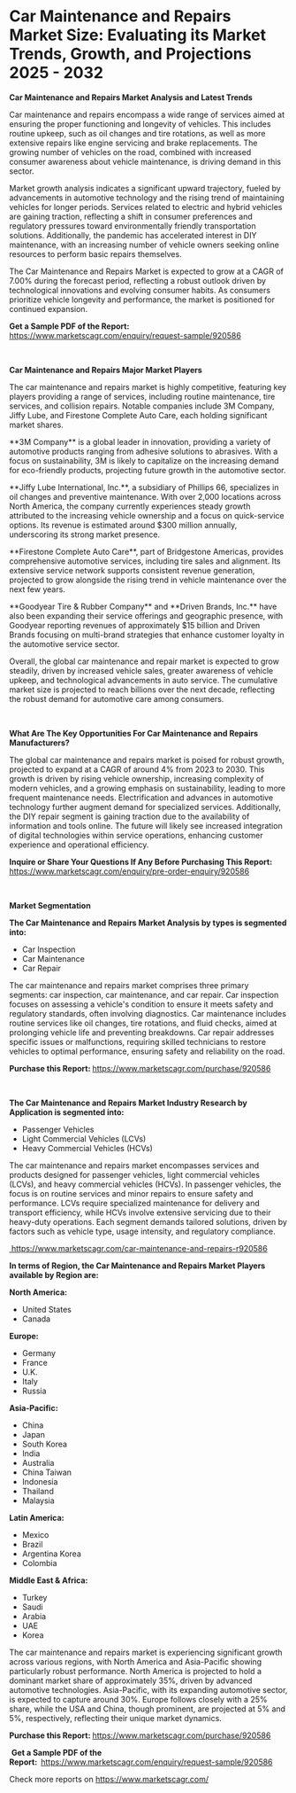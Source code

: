 <p><h1>Car Maintenance and Repairs Market Size: Evaluating its Market Trends, Growth, and Projections 2025 - 2032</h1></p><p><strong>Car Maintenance and Repairs Market Analysis and Latest Trends</strong></p>
<p><p>Car maintenance and repairs encompass a wide range of services aimed at ensuring the proper functioning and longevity of vehicles. This includes routine upkeep, such as oil changes and tire rotations, as well as more extensive repairs like engine servicing and brake replacements. The growing number of vehicles on the road, combined with increased consumer awareness about vehicle maintenance, is driving demand in this sector.</p><p>Market growth analysis indicates a significant upward trajectory, fueled by advancements in automotive technology and the rising trend of maintaining vehicles for longer periods. Services related to electric and hybrid vehicles are gaining traction, reflecting a shift in consumer preferences and regulatory pressures toward environmentally friendly transportation solutions. Additionally, the pandemic has accelerated interest in DIY maintenance, with an increasing number of vehicle owners seeking online resources to perform basic repairs themselves.</p><p>The Car Maintenance and Repairs Market is expected to grow at a CAGR of 7.00% during the forecast period, reflecting a robust outlook driven by technological innovations and evolving consumer habits. As consumers prioritize vehicle longevity and performance, the market is positioned for continued expansion.</p></p>
<p><strong>Get a Sample PDF of the Report:&nbsp;</strong> <a href="https://www.marketscagr.com/enquiry/request-sample/920586?utm_campaign=2754&utm_medium=2&utm_source=Github&utm_content=ia&utm_term=05032025&utm_id=car-maintenance-and-repairs">https://www.marketscagr.com/enquiry/request-sample/920586</a></p>
<p>&nbsp;</p>
<p><strong>Car Maintenance and Repairs Major Market Players</strong></p>
<p><p>The car maintenance and repairs market is highly competitive, featuring key players providing a range of services, including routine maintenance, tire services, and collision repairs. Notable companies include 3M Company, Jiffy Lube, and Firestone Complete Auto Care, each holding significant market shares.</p><p>**3M Company** is a global leader in innovation, providing a variety of automotive products ranging from adhesive solutions to abrasives. With a focus on sustainability, 3M is likely to capitalize on the increasing demand for eco-friendly products, projecting future growth in the automotive sector.</p><p>**Jiffy Lube International, Inc.**, a subsidiary of Phillips 66, specializes in oil changes and preventive maintenance. With over 2,000 locations across North America, the company currently experiences steady growth attributed to the increasing vehicle ownership and a focus on quick-service options. Its revenue is estimated around $300 million annually, underscoring its strong market presence.</p><p>**Firestone Complete Auto Care**, part of Bridgestone Americas, provides comprehensive automotive services, including tire sales and alignment. Its extensive service network supports consistent revenue generation, projected to grow alongside the rising trend in vehicle maintenance over the next few years.</p><p>**Goodyear Tire & Rubber Company** and **Driven Brands, Inc.** have also been expanding their service offerings and geographic presence, with Goodyear reporting revenues of approximately $15 billion and Driven Brands focusing on multi-brand strategies that enhance customer loyalty in the automotive service sector.</p><p>Overall, the global car maintenance and repair market is expected to grow steadily, driven by increased vehicle sales, greater awareness of vehicle upkeep, and technological advancements in auto service. The cumulative market size is projected to reach billions over the next decade, reflecting the robust demand for automotive care among consumers.</p></p>
<p>&nbsp;</p>
<p><strong>What Are The Key Opportunities For Car Maintenance and Repairs Manufacturers?</strong></p>
<p><p>The global car maintenance and repairs market is poised for robust growth, projected to expand at a CAGR of around 4% from 2023 to 2030. This growth is driven by rising vehicle ownership, increasing complexity of modern vehicles, and a growing emphasis on sustainability, leading to more frequent maintenance needs. Electrification and advances in automotive technology further augment demand for specialized services. Additionally, the DIY repair segment is gaining traction due to the availability of information and tools online. The future will likely see increased integration of digital technologies within service operations, enhancing customer experience and operational efficiency.</p></p>
<p><strong>Inquire or Share Your Questions If Any Before Purchasing This Report:</strong> <a href="https://www.marketscagr.com/enquiry/pre-order-enquiry/920586?utm_campaign=2754&utm_medium=2&utm_source=Github&utm_content=ia&utm_term=05032025&utm_id=car-maintenance-and-repairs">https://www.marketscagr.com/enquiry/pre-order-enquiry/920586</a></p>
<p>&nbsp;</p>
<p><strong>Market Segmentation</strong></p>
<p><strong>The Car Maintenance and Repairs Market Analysis by types is segmented into:</strong></p>
<p><ul><li>Car Inspection</li><li>Car Maintenance</li><li>Car Repair</li></ul></p>
<p><p>The car maintenance and repairs market comprises three primary segments: car inspection, car maintenance, and car repair. Car inspection focuses on assessing a vehicle's condition to ensure it meets safety and regulatory standards, often involving diagnostics. Car maintenance includes routine services like oil changes, tire rotations, and fluid checks, aimed at prolonging vehicle life and preventing breakdowns. Car repair addresses specific issues or malfunctions, requiring skilled technicians to restore vehicles to optimal performance, ensuring safety and reliability on the road.</p></p>
<p><strong>Purchase this Report:&nbsp;</strong><a href="https://www.marketscagr.com/purchase/920586?utm_campaign=2754&utm_medium=2&utm_source=Github&utm_content=ia&utm_term=05032025&utm_id=car-maintenance-and-repairs">https://www.marketscagr.com/purchase/920586</a></p>
<p>&nbsp;</p>
<p><strong>The Car Maintenance and Repairs Market Industry Research by Application is segmented into:</strong></p>
<p><ul><li>Passenger Vehicles</li><li>Light Commercial Vehicles (LCVs)</li><li>Heavy Commercial Vehicles (HCVs)</li></ul></p>
<p><p>The car maintenance and repairs market encompasses services and products designed for passenger vehicles, light commercial vehicles (LCVs), and heavy commercial vehicles (HCVs). In passenger vehicles, the focus is on routine services and minor repairs to ensure safety and performance. LCVs require specialized maintenance for delivery and transport efficiency, while HCVs involve extensive servicing due to their heavy-duty operations. Each segment demands tailored solutions, driven by factors such as vehicle type, usage intensity, and regulatory compliance.</p></p>
<p><a href="https://www.marketscagr.com/car-maintenance-and-repairs-r920586?utm_campaign=2754&utm_medium=2&utm_source=Github&utm_content=ia&utm_term=05032025&utm_id=car-maintenance-and-repairs">&nbsp;https://www.marketscagr.com/car-maintenance-and-repairs-r920586</a></p>
<p><strong>In terms of Region, the Car Maintenance and Repairs Market Players available by Region are:</strong></p>
<p>
    <p> <strong> North America: </strong>
        <ul>
            <li>United States</li>
            <li>Canada</li>
        </ul>
        </p> 
    <p> <strong> Europe: </strong>
        <ul>
            <li>Germany</li>
            <li>France</li>
            <li>U.K.</li>
            <li>Italy</li>
            <li>Russia</li>
        </ul>
        </p> 
    <p> <strong> Asia-Pacific: </strong>
        <ul>
            <li>China</li>
            <li>Japan</li>
            <li>South Korea</li>
            <li>India</li>
            <li>Australia</li>
            <li>China Taiwan</li>
            <li>Indonesia</li>
            <li>Thailand</li>
            <li>Malaysia</li>
        </ul>
        </p> 
    <p> <strong> Latin America: </strong>
        <ul>
            <li>Mexico</li>
            <li>Brazil</li>
            <li>Argentina Korea</li>
            <li>Colombia</li>
        </ul>
        </p> 
    <p> <strong> Middle East & Africa: </strong>
        <ul>
            <li>Turkey</li>
            <li>Saudi</li>
            <li>Arabia</li>
            <li>UAE</li>
            <li>Korea</li>
        </ul>
    </p>
    </p>
<p><p>The car maintenance and repairs market is experiencing significant growth across various regions, with North America and Asia-Pacific showing particularly robust performance. North America is projected to hold a dominant market share of approximately 35%, driven by advanced automotive technologies. Asia-Pacific, with its expanding automotive sector, is expected to capture around 30%. Europe follows closely with a 25% share, while the USA and China, though prominent, are projected at 5% and 5%, respectively, reflecting their unique market dynamics.</p></p>
<p><strong>Purchase this Report: </strong><a href="https://www.marketscagr.com/purchase/920586?utm_campaign=2754&utm_medium=2&utm_source=Github&utm_content=ia&utm_term=05032025&utm_id=car-maintenance-and-repairs">https://www.marketscagr.com/purchase/920586</a></p>
<p>&nbsp;<strong>Get a Sample PDF of the Report:&nbsp;&nbsp;</strong><a href="https://www.marketscagr.com/enquiry/request-sample/920586?utm_campaign=2754&utm_medium=2&utm_source=Github&utm_content=ia&utm_term=05032025&utm_id=car-maintenance-and-repairs">https://www.marketscagr.com/enquiry/request-sample/920586</a></p>
<p><strong></strong></p>
<p>Check more reports on <a href="https://www.marketscagr.com/?utm_campaign=2754&utm_medium=2&utm_source=Github&utm_content=ia&utm_term=05032025&utm_id=car-maintenance-and-repairs">https://www.marketscagr.com/</a></p>